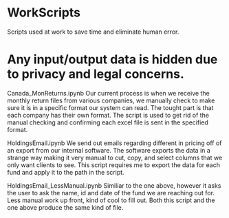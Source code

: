 # WorkScripts
Scripts used at work to save time and eliminate human error.

# Any input/output data is hidden due to privacy and legal concerns.

Canada_MonReturns.ipynb
Our current process is when we receive the monthly return files from various companies,
we manually check to make sure it is in a specific format our system can read.
The tought part is that each company has their own format. The script is used to get rid 
of the manual checking and confirming each excel file is sent in the specified format.

HoldingsEmail.ipynb
We send out emails regarding different in pricing off of an export from our internal software.
The software exports the data in a strange way making it very manual to cut, copy, and select
columns that we only want clients to see. This script requires me to export the data for each fund
and apply it to the path in the script.

HoldingsEmail_LessManual.ipynb
Similiar to the one above, however it asks the user to ask the name, id and date of 
the fund we are reaching out for. Less manual work up front, kind of cool to fill out.
Both this script and the one above produce the same kind of file.

